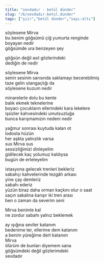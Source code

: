 ```yaml
---
title: "sevdadır - betül dünder"
slug: "/6/sevdadır-betul.dunder"
tags: ["şiir","betül dünder","sayı:altı"]
---
```


söylesene Mirva  
bu benim göğsümü çiğ yumurta renginde  
boyayan nedir  
göğsümde ura benzeyen şey

göğsün değil asıl gözlerindeki  
dediğin de nedir

söylesene Mirva  
senin sesinin sarısında saklamayı becerebilmiş  
taze gelin utangaçlığı da  
söylesene kuzum nedir

minarelerle dolu bu kente  
balık ekmek teknelerine  
boyacı çocukların ellerindeki kara lekelere  
işsizler kahvesindeki umutsuzluğa  
bunca karışmamızın nedeni nedir

yağmur sonrası kuytuda kalan ot  
lodosta hüzün  
her aşkta yalnızlık varsa  
sus Mirva sus  
sessizliğimizi dinleyelim  
gidilecek kaç yolumuz kaldıysa  
bugün de erteleyelim

istasyona gelecek trenleri bekleriz  
sabahçı kahvelerinde tezgâh arkası  
yine çay demleriz  
sabahı ederiz  
yüzün biraz daha orman kaçkını olur o saat  
saçın sakalına karışır iki tren arası  
ben o zaman da severim seni

Mirva benimle kal  
ne zordur sabahı yalnız beklemek

ay ışığına seviler katanım  
bedenime ter, ellerime dem katanım  
a benim yüreğime dert katanım  
Mirva  
ölürüm de bunları diyemem sana  
göğsümdeki değil gözlerimdeki  
sevdadır

